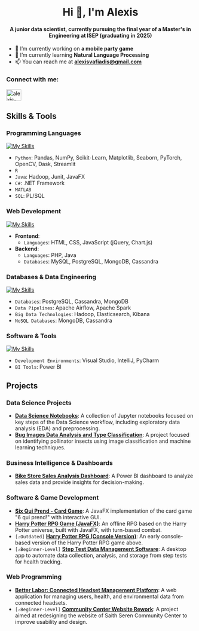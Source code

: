 <h1 align="center">Hi 👋, I'm Alexis</h1>
<h4 align="center">A junior data scientist, currently pursuing the final year of a Master's in Engineering at ISEP (graduating in 2025)</h3>

- 🔭 I’m currently working on **a mobile party game**
- 🌱 I’m currently learning **Natural Language Processing**
- 📫 You can reach me at **alexisvafiadis@gmail.com**

<h3 align="left">Connect with me:</h3>
<p align="left">
<a href="https://linkedin.com/in/alexis-vafiadis" target="blank"><img align="center" src="https://raw.githubusercontent.com/rahuldkjain/github-profile-readme-generator/master/src/images/icons/Social/linked-in-alt.svg" alt="alexis-vafiadis" height="30" width="40" /></a>
</p>


## Skills & Tools

### Programming Languages
[![My Skills](https://skillicons.dev/icons?i=python,r,java,cs,matlab,sklearn,dotnet)](https://skillicons.dev)

- `Python`: Pandas, NumPy, Scikit-Learn, Matplotlib, Seaborn, PyTorch, OpenCV, Dask, Streamlit
- `R`
- `Java`: Hadoop, Junit, JavaFX
- `C#`: .NET Framework
- `MATLAB`
- `SQL`: PL/SQL

### Web Development
[![My Skills](https://skillicons.dev/icons?i=html,css,js,php,mysql,mongodb)](https://skillicons.dev)

- **Frontend**:
  - `Languages`: HTML, CSS, JavaScript (jQuery, Chart.js)
- **Backend**:
  - `Languages`: PHP, Java
  - `Databases`: MySQL, PostgreSQL, MongoDB, Cassandra

### Databases & Data Engineering
[![My Skills](https://skillicons.dev/icons?i=postgres,mongodb,cassandra,elasticsearch)](https://skillicons.dev)

- `Databases`: PostgreSQL, Cassandra, MongoDB
- `Data Pipelines`: Apache Airflow, Apache Spark
- `Big Data Technologies`: Hadoop, Elasticsearch, Kibana
- `NoSQL Databases`: MongoDB, Cassandra

### Software & Tools
[![My Skills](https://skillicons.dev/icons?i=visualstudio,pycharm,git)](https://skillicons.dev)

- `Development Environments`: Visual Studio, IntelliJ, PyCharm
- `BI Tools`: Power BI




## Projects

### Data Science Projects
- **[Data Science Notebooks](https://github.com/alexisvafiadis/Data-Science-Notebooks)**: A collection of Jupyter notebooks focused on key steps of the Data Science workflow, including exploratory data analysis (EDA) and preprocessing.
- **[Bug Images Data Analysis and Type Classification](https://github.com/alexisvafiadis/Bug-Images-Data-Analysis-And-Type-Classification)**: A project focused on identifying pollinator insects using image classification and machine learning techniques.

### Business Intelligence & Dashboards
- **[Bike Store Sales Analysis Dashboard](https://github.com/alexisvafiadis/Bike-Sales-Analysis-Dashboard-Power-BI)**: A Power BI dashboard to analyze sales data and provide insights for decision-making.

### Software & Game Development
- **[Six Qui Prend - Card Game](https://github.com/alexisvafiadis/SixQuiPrend-Card-Game)**: A JavaFX implementation of the card game "6 qui prend!" with interactive GUI.
- **[Harry Potter RPG Game (JavaFX)](https://github.com/alexisvafiadis/HarryPotterRPG-with-GUI)**: An offline RPG based on the Harry Potter universe, built with JavaFX, with turn-based combat.
- `[⚠️Outdated]` **[Harry Potter RPG (Console Version)](https://github.com/alexisvafiadis/HarryPotterRPG-with-Console)**: An early console-based version of the Harry Potter RPG game above.
- `[⚠️Beginner-Level]` **[Step Test Data Management Software](https://github.com/alexisvafiadis/--Warning-Beginner-Level--Step-Test-Management-Software)**: A desktop app to automate data collection, analysis, and storage from step tests for health tracking.

### Web Programming
- **[Better Labor: Connected Headset Management Platform](https://github.com/alexisvafiadis/Connected-Headset-Data-Management-Platform--Better-Labor)**: A web application for managing users, health, and environmental data from connected headsets.
- `[⚠️Beginner-Level]` **[Community Center Website Rework](https://github.com/alexisvafiadis/Community-Center-Website-Rework)**: A project aimed at redesigning the website of Saith Seren Community Center to improve usability and design.





